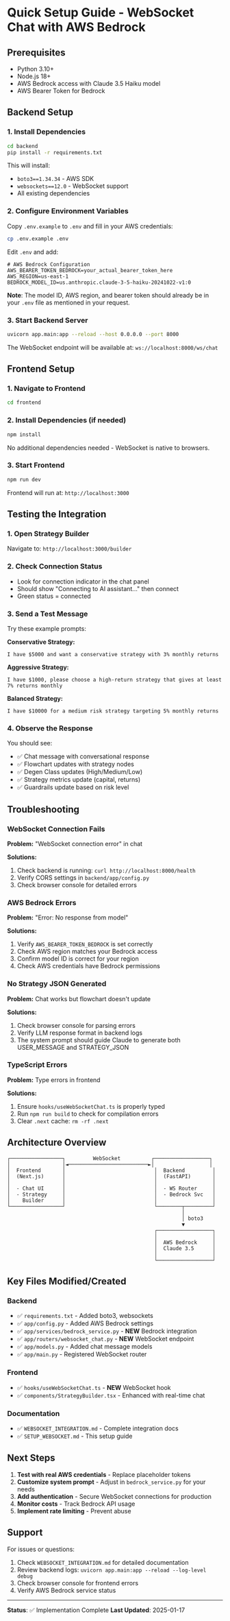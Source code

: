 # Quick Setup Guide - WebSocket Chat with AWS Bedrock

## Prerequisites

- Python 3.10+
- Node.js 18+
- AWS Bedrock access with Claude 3.5 Haiku model
- AWS Bearer Token for Bedrock

## Backend Setup

### 1. Install Dependencies

```bash
cd backend
pip install -r requirements.txt
```

This will install:
- `boto3==1.34.34` - AWS SDK
- `websockets==12.0` - WebSocket support
- All existing dependencies

### 2. Configure Environment Variables

Copy `.env.example` to `.env` and fill in your AWS credentials:

```bash
cp .env.example .env
```

Edit `.env` and add:

```env
# AWS Bedrock Configuration
AWS_BEARER_TOKEN_BEDROCK=your_actual_bearer_token_here
AWS_REGION=us-east-1
BEDROCK_MODEL_ID=us.anthropic.claude-3-5-haiku-20241022-v1:0
```

**Note**: The model ID, AWS region, and bearer token should already be in your `.env` file as mentioned in your request.

### 3. Start Backend Server

```bash
uvicorn app.main:app --reload --host 0.0.0.0 --port 8000
```

The WebSocket endpoint will be available at: `ws://localhost:8000/ws/chat`

## Frontend Setup

### 1. Navigate to Frontend

```bash
cd frontend
```

### 2. Install Dependencies (if needed)

```bash
npm install
```

No additional dependencies needed - WebSocket is native to browsers.

### 3. Start Frontend

```bash
npm run dev
```

Frontend will run at: `http://localhost:3000`

## Testing the Integration

### 1. Open Strategy Builder

Navigate to: `http://localhost:3000/builder`

### 2. Check Connection Status

- Look for connection indicator in the chat panel
- Should show "Connecting to AI assistant..." then connect
- Green status = connected

### 3. Send a Test Message

Try these example prompts:

**Conservative Strategy:**
```
I have $5000 and want a conservative strategy with 3% monthly returns
```

**Aggressive Strategy:**
```
I have $1000, please choose a high-return strategy that gives at least 7% returns monthly
```

**Balanced Strategy:**
```
I have $10000 for a medium risk strategy targeting 5% monthly returns
```

### 4. Observe the Response

You should see:
- ✅ Chat message with conversational response
- ✅ Flowchart updates with strategy nodes
- ✅ Degen Class updates (High/Medium/Low)
- ✅ Strategy metrics update (capital, returns)
- ✅ Guardrails update based on risk level

## Troubleshooting

### WebSocket Connection Fails

**Problem:** "WebSocket connection error" in chat

**Solutions:**
1. Check backend is running: `curl http://localhost:8000/health`
2. Verify CORS settings in `backend/app/config.py`
3. Check browser console for detailed errors

### AWS Bedrock Errors

**Problem:** "Error: No response from model"

**Solutions:**
1. Verify `AWS_BEARER_TOKEN_BEDROCK` is set correctly
2. Check AWS region matches your Bedrock access
3. Confirm model ID is correct for your region
4. Check AWS credentials have Bedrock permissions

### No Strategy JSON Generated

**Problem:** Chat works but flowchart doesn't update

**Solutions:**
1. Check browser console for parsing errors
2. Verify LLM response format in backend logs
3. The system prompt should guide Claude to generate both USER_MESSAGE and STRATEGY_JSON

### TypeScript Errors

**Problem:** Type errors in frontend

**Solutions:**
1. Ensure `hooks/useWebSocketChat.ts` is properly typed
2. Run `npm run build` to check for compilation errors
3. Clear `.next` cache: `rm -rf .next`

## Architecture Overview

```
┌─────────────────┐         WebSocket          ┌──────────────────┐
│                 │◄──────────────────────────►│                  │
│  Frontend       │                             │  Backend         │
│  (Next.js)      │                             │  (FastAPI)       │
│                 │                             │                  │
│  - Chat UI      │                             │  - WS Router     │
│  - Strategy     │                             │  - Bedrock Svc   │
│    Builder      │                             │                  │
└─────────────────┘                             └────────┬─────────┘
                                                         │
                                                         │ boto3
                                                         ▼
                                                ┌──────────────────┐
                                                │                  │
                                                │  AWS Bedrock     │
                                                │  Claude 3.5      │
                                                │                  │
                                                └──────────────────┘
```

## Key Files Modified/Created

### Backend
- ✅ `requirements.txt` - Added boto3, websockets
- ✅ `app/config.py` - Added AWS Bedrock settings
- ✅ `app/services/bedrock_service.py` - **NEW** Bedrock integration
- ✅ `app/routers/websocket_chat.py` - **NEW** WebSocket endpoint
- ✅ `app/models.py` - Added chat message models
- ✅ `app/main.py` - Registered WebSocket router

### Frontend
- ✅ `hooks/useWebSocketChat.ts` - **NEW** WebSocket hook
- ✅ `components/StrategyBuilder.tsx` - Enhanced with real-time chat

### Documentation
- ✅ `WEBSOCKET_INTEGRATION.md` - Complete integration docs
- ✅ `SETUP_WEBSOCKET.md` - This setup guide

## Next Steps

1. **Test with real AWS credentials** - Replace placeholder tokens
2. **Customize system prompt** - Adjust in `bedrock_service.py` for your needs
3. **Add authentication** - Secure WebSocket connections for production
4. **Monitor costs** - Track Bedrock API usage
5. **Implement rate limiting** - Prevent abuse

## Support

For issues or questions:
1. Check `WEBSOCKET_INTEGRATION.md` for detailed documentation
2. Review backend logs: `uvicorn app.main:app --reload --log-level debug`
3. Check browser console for frontend errors
4. Verify AWS Bedrock service status

---

**Status**: ✅ Implementation Complete
**Last Updated**: 2025-01-17
